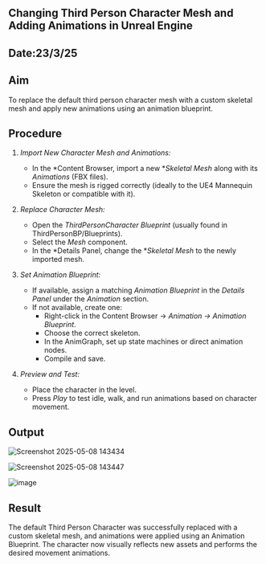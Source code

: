 ## Changing Third Person Character Mesh and Adding Animations in Unreal Engine
## Date:23/3/25
## Aim
To replace the default third person character mesh with a custom skeletal mesh and apply new animations using an animation blueprint.

## Procedure

1. *Import New Character Mesh and Animations:*
   - In the *Content Browser, import a new **Skeletal Mesh* along with its *Animations* (FBX files).
   - Ensure the mesh is rigged correctly (ideally to the UE4 Mannequin Skeleton or compatible with it).

2. *Replace Character Mesh:*
   - Open the *ThirdPersonCharacter Blueprint* (usually found in ThirdPersonBP/Blueprints).
   - Select the *Mesh* component.
   - In the *Details Panel, change the **Skeletal Mesh* to the newly imported mesh.

3. *Set Animation Blueprint:*
   - If available, assign a matching *Animation Blueprint* in the *Details Panel* under the *Animation* section.
   - If not available, create one:
     - Right-click in the Content Browser → *Animation → Animation Blueprint*.
     - Choose the correct skeleton.
     - In the AnimGraph, set up state machines or direct animation nodes.
     - Compile and save.

4. *Preview and Test:*
   - Place the character in the level.
   - Press *Play* to test idle, walk, and run animations based on character movement.
  
## Output

![Screenshot 2025-05-08 143434](https://github.com/user-attachments/assets/da92e5cf-9199-4e45-90e3-697916a28716)


![Screenshot 2025-05-08 143447](https://github.com/user-attachments/assets/98c10596-d453-4b40-b1c9-6fd5630b63ac)


![image](https://github.com/user-attachments/assets/b8b2a3ec-eab5-44a2-9213-097a6d7f7845)








## Result
The default Third Person Character was successfully replaced with a custom skeletal mesh, and animations were applied using an Animation Blueprint. The character now visually reflects new assets and performs the desired movement animations.
